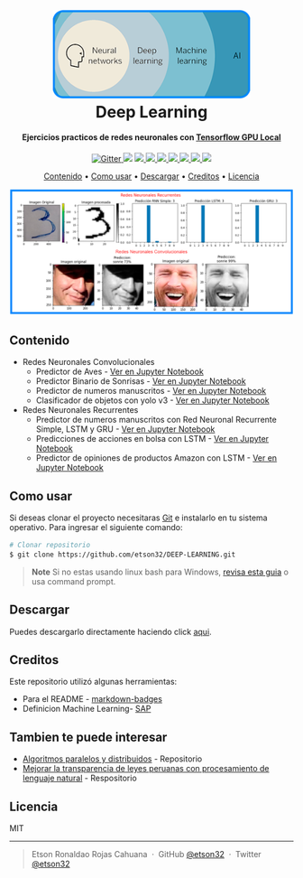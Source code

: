 <h1 align="center">
  <br>
  <a href="https://www.sap.com/insights/what-is-machine-learning.html"><img src="https://github.com/etson32/DEEP-LEARNING/blob/main/images/Deep%20Learning.png" alt="Markdownify" width="350"></a>
  <br>
  Deep Learning
  <br>
</h1>

<h4 align="center">Ejercicios practicos de redes neuronales con <a href="https://www.tensorflow.org/install/gpu" target="_blank">Tensorflow GPU Local</a></h4>

<p align="center">
  <a href="https://www.python.org/">
    <img src="https://img.shields.io/badge/python-3670A0?style=for-the-badge&logo=python&logoColor=ffdd54"
         alt="Gitter">
  </a>
  <a href="https://www.tensorflow.org/">
      <img src="https://img.shields.io/badge/TensorFlow-%23FF6F00.svg?style=for-the-badge&logo=TensorFlow&logoColor=white"></a>
  <a href="https://jupyter.org/">
      <img src="https://img.shields.io/badge/jupyter-%23FA0F00.svg?style=for-the-badge&logo=jupyter&logoColor=white">
  </a>
    <a href="https://keras.io/">
      <img src="https://img.shields.io/badge/Keras-%23D00000.svg?style=for-the-badge&logo=Keras&logoColor=white">
  </a>
  <a href="https://matplotlib.org/">
    <img src="https://img.shields.io/badge/Matplotlib-%23ffffff.svg?style=for-the-badge&logo=Matplotlib&logoColor=black">
  </a>
    <a href="https://numpy.org/">
    <img src="https://img.shields.io/badge/numpy-%23013243.svg?style=for-the-badge&logo=numpy&logoColor=white">
  </a>
    <a href="https://pandas.pydata.org/">
    <img src="https://img.shields.io/badge/pandas-%23150458.svg?style=for-the-badge&logo=pandas&logoColor=white">
  </a>
    <a href="https://scikit-learn.org/stable/">
    <img src="https://img.shields.io/badge/scikit--learn-%23F7931E.svg?style=for-the-badge&logo=scikit-learn&logoColor=white">
  </a>
    <a href="https://scipy.org/">
    <img src="https://img.shields.io/badge/SciPy-%230C55A5.svg?style=for-the-badge&logo=scipy&logoColor=%white">
  </a>
</p>

<p align="center">
  <a href="#contenido">Contenido</a> •
  <a href="#como-usar">Como usar</a> •
  <a href="#descargar">Descargar</a> •
  <a href="#creditos">Creditos</a> •
  <a href="#licencia">Licencia</a>
</p>

![screenshot](https://github.com/etson32/DEEP-LEARNING/blob/main/images/predictions.png)

## Contenido

* Redes Neuronales Convolucionales
  - Predictor de Aves - [Ver en Jupyter Notebook](https://github.com/etson32/DEEP-LEARNING/blob/main/Redes%20Neuronales%20Convolucionales/Clasificacion%20de%20Aves-Red%20Neuronal%20Convolucional.ipynb)
  - Predictor Binario de Sonrisas - [Ver en Jupyter Notebook](https://github.com/etson32/DEEP-LEARNING/blob/main/Redes%20Neuronales%20Convolucionales/Clasificador%20Binario%20de%20Sonrisas-Red%20Neuronal%20Convolucional.ipynb)
  - Predictor de numeros manuscritos - [Ver en Jupyter Notebook](https://github.com/etson32/DEEP-LEARNING/blob/main/Redes%20Neuronales%20Convolucionales/Clasificador%20MNIST-Red%20Neuronal%20Convolucional.ipynb)
  - Clasificador de objetos con yolo v3 - [Ver en Jupyter Notebook](https://github.com/etson32/DEEP-LEARNING/blob/main/Redes%20Neuronales%20Convolucionales/Detector%20de%20objetos%20con%20Yolo%20v3%20y%20CNN/Clasificador%20de%20objetos%20yolo%20v3-Red%20Neuronal%20Convolucional.ipynb)
* Redes Neuronales Recurrentes
  - Predictor de numeros manuscritos con Red Neuronal Recurrente Simple, LSTM y GRU - [Ver en Jupyter Notebook](https://github.com/etson32/DEEP-LEARNING/blob/main/Redes%20Neuronales%20Recurrentes/Clasificador%20de%20numeros%20manuscritos%20-%20SimpleRNN%20-%20LSTM%20-%20GRU.ipynb)
  - Predicciones de acciones en bolsa con LSTM - [Ver en Jupyter Notebook](https://github.com/etson32/DEEP-LEARNING/blob/main/Redes%20Neuronales%20Recurrentes/Predicciones%20de%20acciones%20en%20la%20bolsa/Predicciones%20de%20acciones%20en%20bolsa-Red%20LSTM.ipynb)
  - Predictor de opiniones de productos Amazon con LSTM - [Ver en Jupyter Notebook](https://github.com/etson32/DEEP-LEARNING/blob/main/Redes%20Neuronales%20Recurrentes/Clasificador%20de%20opiniones%20de%20productos%20Amazon-Red%20LSTM.ipynb)

## Como usar

Si deseas clonar el proyecto necesitaras [Git](https://git-scm.com) e instalarlo en tu sistema operativo. Para ingresar el siguiente comando:

```bash
# Clonar repositorio
$ git clone https://github.com/etson32/DEEP-LEARNING.git

```

> **Note**
> Si no estas usando linux bash para Windows, [revisa esta guia](https://www.howtogeek.com/261575/how-to-run-graphical-linux-desktop-applications-from-windows-10s-bash-shell/) o usa command prompt.


## Descargar

Puedes descargarlo directamente haciendo click [aqui](https://github.com/etson32/DEEP-LEARNING/archive/refs/heads/main.zip).

## Creditos

Este repositorio utilizó algunas herramientas:

- Para el README - [markdown-badges](https://github.com/Ileriayo/markdown-badges)
- Definicion Machine Learning- [SAP](https://www.sap.com/insights/what-is-machine-learning.html)

## Tambien te puede interesar

- [Algoritmos paralelos y distribuidos](https://github.com/etson32/Algoritmos-Paralelos-y-Distribuidos) - Repositorio
- [Mejorar la transparencia de leyes peruanas con procesamiento de lenguaje natural](https://github.com/etson32/impove-tranparency-peruvian-laws-nlp) - Respositorio

## Licencia

MIT

---

> Etson Ronaldao Rojas Cahuana &nbsp;&middot;&nbsp;
> GitHub [@etson32](https://github.com/etson32) &nbsp;&middot;&nbsp;
> Twitter [@etson32](https://twitter.com/etson32)

